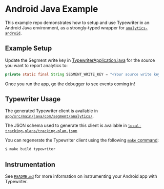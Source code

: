 # Android Java Example

This example repo demonstrates how to setup and use Typewriter in an Android Java environment, as a strongly-typed wrapper for [`analytics-android`](https://segment.com/docs/sources/mobile/android/).

## Example Setup

Update the Segment write key in [TypewriterApplication.java](app/src/main/java/com/segment/typewriterexample/TypewriterApplication.java#L8) for the source you want to report analytics to:

```java
private static final String SEGMENT_WRITE_KEY = "<Your source write key>";
```

Once you run the app, go the debugger to see events coming in!

## Typewriter Usage

The generated Typewriter client is available in [`app/src/main/java/com/segment/analytics/`](./app/src/main/java/com/segment/analytics/).

The JSON schema used to generate this client is available in [`local-tracking-plans/tracking-plan.json`](../../local-tracking-plans/tracking-plan.json).

You can regenerate the Typewriter client using the following [`make` command](Makefile):

```sh
$ make build typewriter
```

## Instrumentation

See [`README.md`](/README.md) for more information on instrumenting your Android app with Typewriter.
